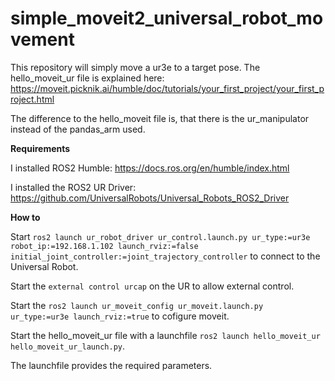 # simple_moveit2_universal_robot_movement

This repository will simply move a ur3e to a target pose. 
The hello_moveit_ur file is explained here: https://moveit.picknik.ai/humble/doc/tutorials/your_first_project/your_first_project.html

The difference to the hello_moveit file is, that there is the ur_manipulator instead of the pandas_arm used.


**Requirements** 

I installed ROS2 Humble: https://docs.ros.org/en/humble/index.html

I installed the ROS2 UR Driver: https://github.com/UniversalRobots/Universal_Robots_ROS2_Driver

**How to**

Start `ros2 launch ur_robot_driver ur_control.launch.py ur_type:=ur3e robot_ip:=192.168.1.102 launch_rviz:=false initial_joint_controller:=joint_trajectory_controller` to connect to the Universal Robot. 

Start the `external control urcap` on the UR to allow external control. 

Start the `ros2 launch ur_moveit_config ur_moveit.launch.py ur_type:=ur3e launch_rviz:=true` to cofigure moveit. 

Start the hello_moveit_ur file with a launchfile `ros2 launch hello_moveit_ur hello_moveit_ur_launch.py`.

The launchfile provides the required parameters.
